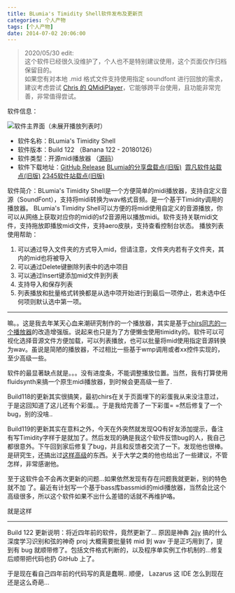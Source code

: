 ```yaml
---
title: BLumia's Timidity Shell软件发布及更新页
categories: 个人产物
tags: [个人产物]
date: 2014-07-02 20:06:00
---
```


> 2020/05/30 edit:  
> 这个软件已经很久没维护了，个人也不是特别建议使用，这个页面仅作归档保留目的。  
> 如果您有对本地 .mid 格式文件支持使用指定 soundfont 进行回放的需求，建议考虑尝试 [Chris 的 QMidiPlayer](https://github.com/chirs241097/QMidiPlayer)，它能够跨平台使用，且功能非常完善，非常值得尝试。

软件信息：

![软件主界面（未展开播放列表时）](http:/blumia.github.io/media/bl_timidity_shell_screenshot.png)

 - 软件名称：BLumia's Timidity Shell 
 - 软件版本：Build 122 （Banana 122 - 20180126）
 - 软件类型：开源midi播放器 （[源码](https://github.com/BLumia/BLumiaTimidityShell)）
 - 软件下载地址：[GitHub Release](https://github.com/BLumia/BLumiaTimidityShell)   [BLumia的分享盘载点(旧版)](https://garysoft.wodemo.com/file/305609)  [霏凡软件站载点(旧版)](https://www.crsky.com/soft/62713.html)   [2345软件站载点(旧版)](http://www.duote.com/soft/4194.html)

<!--more-->

软件简介：BLumia's Timidity Shell是一个方便简单的midi播放器，支持自定义音源（SoundFont），支持将midi转换为wav格式音频。是一个基于Timidity调用的播放器。 BLumia's Timidity Shell可以方便的将midi使用自定义的音源播放，你可以从网络上获取对应你的midi的sf2音源用以播放midi。软件支持关联midi文件，支持拖放即播放midi文件，支持aero皮肤，支持查看控制台状态。
播放列表使用帮助：

1. 可以通过导入文件夹的方式导入mid，但请注意，文件夹内若有子文件夹，其内的mid也将被导入
2. 可以通过Delete键删除列表中的选中项目
3. 可以通过Insert键添加mid文件到列表
4. 支持导入和保存列表
5. 列表播放和批量格式转换都是从选中项开始进行到最后一项停止，若未选中任何项则默认选中第一项。

---------------------------

嘛。。这是我去年某天心血来潮研究制作的一个播放器，其实是基于[chirs同志的一个播放器](https://chrisoft.org/#projects)的改造增强版。说起来也只是为了方便懒虫使用timidity的。软件可以可视化选择音源文件方便加载，可以列表播放，也可以批量将mid使用指定音源转换为wav。虽说是简陋的播放器，不过相比一些基于wmp调用或者xx控件实现的，至少高级一些。

软件的最显著缺点就是。。。没有进度条，不能调整播放位置。当然，我有打算使用fluidsynth来搞一个原生midi播放器，到时候会更高级一些了.

Build118的更新其实很搞笑，最初chirs在关于页面埋下的彩蛋我从来没注意过，于是这回知道了这儿还有个彩蛋。。于是我给完善了一下彩蛋= =然后修复了一个bug，别的没啥..

Build119的更新其实在意料之外，今天在外突然就发现QQ有好友添加提示，备注有写Timidity字样于是就加了。然后发现的确是我这个软件反馈bug的人，我自己都很意外。下午回到家后修复了bug，并且和反馈者交流了一下。发现他也很棒。是研究生，还搞出过[这样高级](https://www.guokr.com/post/480573/)的东西。关于大学之类的他也给出了一些建议，不管怎样，非常感谢他。

至于这软件会不会再次更新的问题...如果依然发现有存在问题我就更新，别的特色就不加 了。最近有计划写一个基于bass库bassmidi的midi播放器，当然会比这个高级很多，所以这个软件如果不出什么差错的话就不再维护咯。

就是这样

-------

Build 122 更新说明：将近四年前的软件，竟然更新了... 原因是神犇 [2jjy](https://github.com/instr3) 搞的什么深度学习识别和弦的神奇 proj 大概需要批量转 mid 到 wav 于是正巧用到了，提到有 bug 就顺带修了。包括文件格式判断的，以及程序单实例工作机制的...修复后顺带把代码也扔 GitHub 上了。 

于是现在看自己四年前的代码写的真是蠢啊.. 顺便， Lazarus 这 IDE 怎么到现在还是这么奇葩...
